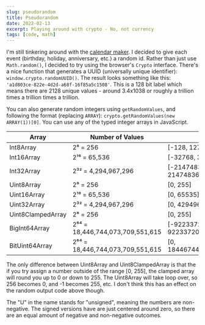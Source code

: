 ```yaml
---
slug: pseudorandom
title: Pseudorandom
date: 2022-02-13
excerpt: Playing around with crypto - No, not currency
tags: [code, math]
---
```


I'm still tinkering around with the [calendar maker](https://calendar.ihtfy.com/). I decided to give each event (birthday, holiday, anniversary, etc.) a random id. Rather than just use `Math.random()`, I decided to try using the browser's `Crypto` interface. There's a nice function that generates a UUID (universally unique identifier): `window.crypto.randomUUID()`. The result looks something like this: `'a1d803ce-822e-4d2d-a68f-16f85a5c1508'`. This is a 128 bit label which means there are 2128 unique values - around 3.4x1038 or roughly a trillion times a trillion times a trillion.

You can also generate random integers using `getRandomValues`, and following the format (replacing `ARRAY`): `crypto.getRandomValues(new ARRAY(1))[0]`. You can use any of the typed integer arrays in JavaScript.

| Array             | Number of Values                 | Range                                       |     |     |
| ----------------- | -------------------------------- | ------------------------------------------- | --- | --- |
| Int8Array         | 2⁸ = 256                         | [-128, 127]                                 |     |     |
| Int16Array        | 2¹⁶ = 65,536                     | [-32768, 32767]                             |     |     |
| Int32Array        | 2³² = 4,294,967,296              | [-2147483648, 2147483647]                   |     |     |
| Uint8Array        | 2⁸ = 256                         | [0, 255]                                    |     |     |
| Uint16Array       | 2¹⁶ = 65,536                     | [0, 65535]                                  |     |     |
| Uint32Array       | 2³² = 4,294,967,296              | [0, 4294967295]                             |     |     |
| Uint8ClampedArray | 2⁸ = 256                         | [0, 255]                                    |     |     |
| BigInt64Array     | 2⁶⁴ = 18,446,744,073,709,551,615 | [-9223372036854775808, 9223372036854775807] |     |     |
| BitUint64Array    | 2⁶⁴ = 18,446,744,073,709,551,615 | [0, 18446744073709551615]                   |     |     |

The only difference between Uint8Array and Uint8ClampedArray is that the if you try assign a number outside of the range [0, 255], the clamped array will round you up to 0 or down to 255. The Uint8Array will take loop over, so 256 becomes 0, and -1 becomes 255, etc. I don't think this has an effect on the random output code above though.

The "U" in the name stands for "unsigned", meaning the numbers are non-negative. The signed versions have are just centered around zero, so there are an equal amount of negative and non-negative outcomes.

